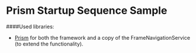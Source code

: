 # Prism Startup Sequence Sample



####Used libraries:

  * [Prism](https://github.com/PrismLibrary/Prism) for both the framework and a copy of the FrameNavigationService (to extend the functionality).